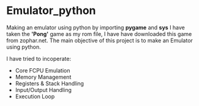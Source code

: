 # Emulator_python
Making an emulator using python by importing **pygame** and **sys** 
I have taken the **'Pong'** game as my rom file, I have have downloaded this game from zophar.net. The main objective of this project is to make an Emulator using python.

I have tried to incoperate:
  - Core FCPU Emulation
  - Memory Management
  - Registers & Stack Handling
  - Input/Output Handling
  - Execution Loop
